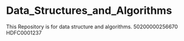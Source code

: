 # Data_Structures_and_Algorithms
This Repository is for data structure and algorithms.
50200000256670
HDFC0001237
